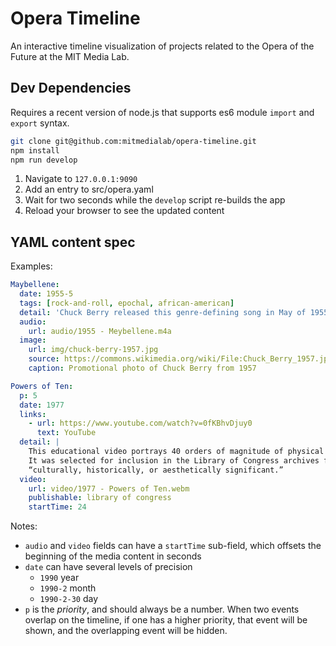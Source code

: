 # Opera Timeline

An interactive timeline visualization of projects related to the Opera of the Future at the MIT Media Lab. 

## Dev Dependencies 

Requires a recent version of node.js that supports es6 module `import` and `export` syntax.

```bash
git clone git@github.com:mitmedialab/opera-timeline.git
npm install
npm run develop
```

1. Navigate to `127.0.0.1:9090`
1. Add an entry to src/opera.yaml
1. Wait for two seconds while the `develop` script re-builds the app
1. Reload your browser to see the updated content 

## YAML content spec

Examples:

```yaml
Maybellene:
  date: 1955-5
  tags: [rock-and-roll, epochal, african-american]
  detail: 'Chuck Berry released this genre-defining song in May of 1955'
  audio:
    url: audio/1955 - Meybellene.m4a
  image:
    url: img/chuck-berry-1957.jpg
    source: https://commons.wikimedia.org/wiki/File:Chuck_Berry_1957.jpg
    caption: Promotional photo of Chuck Berry from 1957

Powers of Ten:
  p: 5
  date: 1977
  links:
    - url: https://www.youtube.com/watch?v=0fKBhvDjuy0
      text: YouTube
  detail: |
    This educational video portrays 40 orders of magnitude of physical scale.
    It was selected for inclusion in the Library of Congress archives for being
    “culturally, historically, or aesthetically significant.”
  video:
    url: video/1977 - Powers of Ten.webm
    publishable: library of congress
    startTime: 24
```

Notes:

- `audio` and `video` fields can have a `startTime` sub-field, which offsets the beginning of the media content in seconds 
- `date` can have several levels of precision
  - `1990` year
  - `1990-2` month
  - `1990-2-30` day
- `p` is the *priority*, and should always be a number. When two events overlap
  on the timeline, if one has a higher priority, that event will be shown, and
  the overlapping event will be hidden.